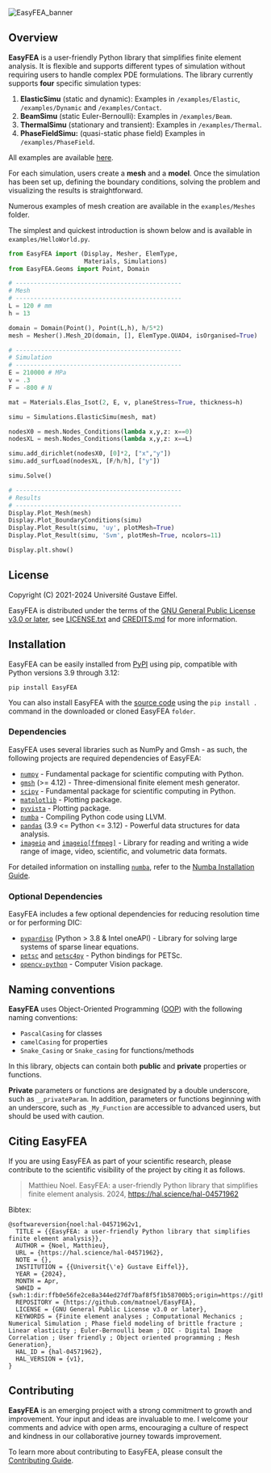 ![EasyFEA_banner](https://github.com/matnoel/EasyFEA/blob/main/docs/_static/EasyFEA_banner.jpg)

## Overview

**EasyFEA** is a user-friendly Python library that simplifies finite element analysis. It is flexible and supports different types of simulation without requiring users to handle complex PDE formulations. The library currently supports **four** specific simulation types:

1. **ElasticSimu** (static and dynamic): Examples in `/examples/Elastic`, `/examples/Dynamic` and `/examples/Contact`.
2. **BeamSimu** (static Euler-Bernoulli): Examples in `/examples/Beam`.
3. **ThermalSimu** (stationary and transient): Examples in `/examples/Thermal`.
4. **PhaseFieldSimu:** (quasi-static phase field) Examples in `/examples/PhaseField`.

All examples are available [here](https://github.com/matnoel/EasyFEA/tree/master/examples).

For each simulation, users create a **mesh** and a **model**. Once the simulation has been set up, defining the boundary conditions, solving the problem and visualizing the results is straightforward.

Numerous examples of mesh creation are available in the `examples/Meshes` folder.

The simplest and quickest introduction is shown below and is available in `examples/HelloWorld.py`.

```python
from EasyFEA import (Display, Mesher, ElemType,
                     Materials, Simulations)
from EasyFEA.Geoms import Point, Domain

# ----------------------------------------------
# Mesh
# ----------------------------------------------
L = 120 # mm
h = 13

domain = Domain(Point(), Point(L,h), h/5*2)
mesh = Mesher().Mesh_2D(domain, [], ElemType.QUAD4, isOrganised=True)

# ----------------------------------------------
# Simulation
# ----------------------------------------------
E = 210000 # MPa
v = .3
F = -800 # N

mat = Materials.Elas_Isot(2, E, v, planeStress=True, thickness=h)

simu = Simulations.ElasticSimu(mesh, mat)

nodesX0 = mesh.Nodes_Conditions(lambda x,y,z: x==0)
nodesXL = mesh.Nodes_Conditions(lambda x,y,z: x==L)

simu.add_dirichlet(nodesX0, [0]*2, ["x","y"])
simu.add_surfLoad(nodesXL, [F/h/h], ["y"])

simu.Solve()

# ----------------------------------------------
# Results
# ----------------------------------------------
Display.Plot_Mesh(mesh)
Display.Plot_BoundaryConditions(simu)
Display.Plot_Result(simu, 'uy', plotMesh=True)
Display.Plot_Result(simu, 'Svm', plotMesh=True, ncolors=11)

Display.plt.show()
```

## License

Copyright (C) 2021-2024 Université Gustave Eiffel.

EasyFEA is distributed under the terms of the [GNU General Public License v3.0 or later](https://spdx.org/licenses/GPL-3.0-or-later.html), see [LICENSE.txt](https://github.com/matnoel/EasyFEA/blob/main/LICENSE.txt) and [CREDITS.md](https://github.com/matnoel/EasyFEA/blob/main/CREDITS.md) for more information.

## Installation

EasyFEA can be easily installed from [PyPI](https://pypi.org/project/EasyFEA/) using pip, compatible with Python versions 3.9 through 3.12:

```
pip install EasyFEA
```

You can also install EasyFEA with the [source code](https://github.com/matnoel/EasyFEA) using the `pip install .` command in the downloaded or cloned EasyFEA `folder`.

### Dependencies

EasyFEA uses several libraries such as NumPy and Gmsh - as such, the following projects are required dependencies of EasyFEA:

+ [`numpy`](https://pypi.org/project/numpy/) - Fundamental package for scientific computing with Python.
+ [`gmsh`](https://pypi.org/project/gmsh/) (>= 4.12) - Three-dimensional finite element mesh generator.
+ [`scipy`](https://pypi.org/project/scipy/) - Fundamental package for scientific computing in Python.
+ [`matplotlib`](https://pypi.org/project/matplotlib/) - Plotting package.
+ [`pyvista`](https://pypi.org/project/pyvista/) - Plotting package.
+ [`numba`](https://pypi.org/project/numba/) - Compiling Python code using LLVM.
+ [`pandas`](https://pypi.org/project/pandas/) (3.9 <= Python <= 3.12) - Powerful data structures for data analysis.
+ [`imageio`](https://pypi.org/project/imageio/) and [`imageio[ffmpeg]`](https://pypi.org/project/imageio-ffmpeg/) - Library for reading and writing a wide range of image, video, scientific, and volumetric data formats.

For detailed information on installing [`numba`]((https://pypi.org/project/numba/)), refer to the [Numba Installation Guide](https://numba.readthedocs.io/en/stable/user/installing.html#numba-support-info).

### Optional Dependencies

EasyFEA includes a few optional dependencies for reducing resolution time or for performing DIC:

+ [`pypardiso`](https://pypi.org/project/pypardiso/) (Python > 3.8 & Intel oneAPI)  - Library for solving large systems of sparse linear equations.
+ [`petsc`](https://pypi.org/project/petsc/) and [`petsc4py`](https://pypi.org/project/petsc4py/) - Python bindings for PETSc.
+ [`opencv-python`](https://pypi.org/project/opencv-python/) - Computer Vision package.

## Naming conventions

**EasyFEA** uses Object-Oriented Programming ([OOP](https://en.wikipedia.org/wiki/Object-oriented_programming)) with the following naming conventions:
+ `PascalCasing` for classes
+ `camelCasing` for properties
+ `Snake_Casing` or `Snake_casing` for functions/methods

In this library, objects can contain both **public** and **private** properties or functions.

**Private** parameters or functions are designated by a double underscore, such as `__privateParam`. In addition, parameters or functions beginning with an underscore, such as `_My_Function` are accessible to advanced users, but should be used with caution.

## Citing EasyFEA

If you are using EasyFEA as part of your scientific research, please contribute to the scientific visibility of the project by citing it as follows.

> Matthieu Noel. EasyFEA: a user-friendly Python library that simplifies finite element analysis. 2024, https://hal.science/hal-04571962

Bibtex:

```
@softwareversion{noel:hal-04571962v1,
  TITLE = {{EasyFEA: a user-friendly Python library that simplifies finite element analysis}},
  AUTHOR = {Noel, Matthieu},
  URL = {https://hal.science/hal-04571962},
  NOTE = {},
  INSTITUTION = {{Universit{\'e} Gustave Eiffel}},
  YEAR = {2024},
  MONTH = Apr,
  SWHID = {swh:1:dir:ffb0e56fe2ce8a344ed27df7baf8f5f1b58700b5;origin=https://github.com/matnoel/EasyFEA;visit=swh:1:snp:88527adbdb363d97ebaee858943a02d98fc5c23c;anchor=swh:1:rev:ee2a09258bfd7fd60886ad9334b0893f4989cf35},
  REPOSITORY = {https://github.com/matnoel/EasyFEA},
  LICENSE = {GNU General Public License v3.0 or later},
  KEYWORDS = {Finite element analyses ; Computational Mechanics ; Numerical Simulation ; Phase field modeling of brittle fracture ; Linear elasticity ; Euler-Bernoulli beam ; DIC - Digital Image Correlation ; User friendly ; Object oriented programming ; Mesh Generation},
  HAL_ID = {hal-04571962},
  HAL_VERSION = {v1},
}
```

## Contributing

**EasyFEA** is an emerging project with a strong commitment to growth and improvement. Your input and ideas are invaluable to me. I welcome your comments and advice with open arms, encouraging a culture of respect and kindness in our collaborative journey towards improvement.

To learn more about contributing to EasyFEA, please consult the [Contributing Guide](https://github.com/matnoel/EasyFEA/blob/main/CONTRIBUTING.md).